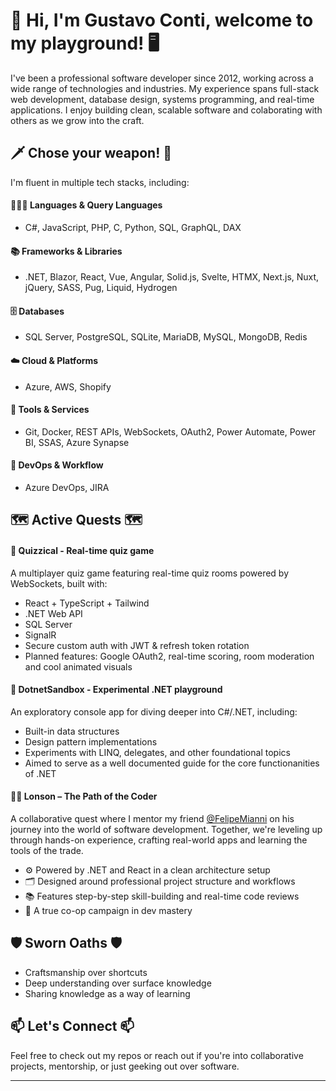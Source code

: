 # 🐙 Hi, I'm Gustavo Conti, welcome to my playground! 🖥️

I've been a professional software developer since 2012, working across a wide range of technologies and industries. My experience spans full-stack web development, database design, systems programming, and real-time applications. I enjoy building clean, scalable software and colaborating with others as we grow into the craft.

## 🗡️ Chose your weapon! 🏹

I'm fluent in multiple tech stacks, including:

#### 🧑🏽‍💻 Languages & Query Languages
- C#, JavaScript, PHP, C, Python, SQL, GraphQL, DAX
#### 📚 Frameworks & Libraries
- .NET, Blazor, React, Vue, Angular, Solid.js, Svelte, HTMX, Next.js, Nuxt, jQuery, SASS, Pug, Liquid, Hydrogen
#### 🗄️ Databases
- SQL Server, PostgreSQL, SQLite, MariaDB, MySQL, MongoDB, Redis
#### ☁️ Cloud & Platforms
- Azure, AWS, Shopify
#### 🔧 Tools & Services
- Git, Docker, REST APIs, WebSockets, OAuth2, Power Automate, Power BI, SSAS, Azure Synapse
#### 🚀 DevOps & Workflow
- Azure DevOps, JIRA

## 🗺️ Active Quests 🗺️

#### 🚀 Quizzical - Real-time quiz game
A multiplayer quiz game featuring real-time quiz rooms powered by WebSockets, built with:
- React + TypeScript + Tailwind
- .NET Web API
- SQL Server
- SignalR
- Secure custom auth with JWT & refresh token rotation
- Planned features: Google OAuth2, real-time scoring, room moderation and cool animated visuals

#### 🧪 DotnetSandbox - Experimental .NET playground
An exploratory console app for diving deeper into C#/.NET, including:
- Built-in data structures
- Design pattern implementations
- Experiments with LINQ, delegates, and other foundational topics
- Aimed to serve as a well documented guide for the core functionanities of .NET

#### 🧙‍♂️ Lonson – The Path of the Coder

A collaborative quest where I mentor my friend [@FelipeMianni](https://github.com/FelipeMianni) on his journey into the world of software development. Together, we're leveling up through hands-on experience, crafting real-world apps and learning the tools of the trade.

- ⚙️ Powered by .NET and React in a clean architecture setup
- 🗂️ Designed around professional project structure and workflows
- 📚 Features step-by-step skill-building and real-time code reviews
- 🤝 A true co-op campaign in dev mastery


## 🛡️ Sworn Oaths 🛡️
- Craftsmanship over shortcuts
- Deep understanding over surface knowledge
- Sharing knowledge as a way of learning

## 📫 Let's Connect 📫
Feel free to check out my repos or reach out if you're into collaborative projects, mentorship, or just geeking out over software.

---
